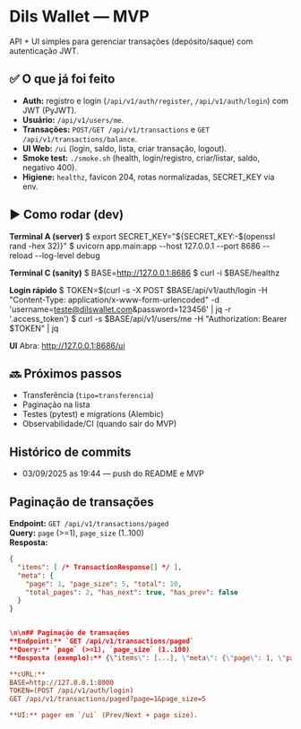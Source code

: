 # Dils Wallet — MVP

API + UI simples para gerenciar transações (depósito/saque) com autenticação JWT.

## ✅ O que já foi feito
- **Auth:** registro e login (`/api/v1/auth/register`, `/api/v1/auth/login`) com JWT (PyJWT).
- **Usuário:** `/api/v1/users/me`.
- **Transações:** `POST/GET /api/v1/transactions` e `GET /api/v1/transactions/balance`.
- **UI Web:** `/ui` (login, saldo, lista, criar transação, logout).
- **Smoke test:** `./smoke.sh` (health, login/registro, criar/listar, saldo, negativo 400).
- **Higiene:** `healthz`, favicon 204, rotas normalizadas, SECRET_KEY via env.

## ▶️ Como rodar (dev)
**Terminal A (server)**
$ export SECRET_KEY="${SECRET_KEY:-$(openssl rand -hex 32)}"
$ uvicorn app.main:app --host 127.0.0.1 --port 8686 --reload --log-level debug

**Terminal C (sanity)**
$ BASE=http://127.0.0.1:8686
$ curl -i $BASE/healthz

**Login rápido**
$ TOKEN=$(curl -s -X POST $BASE/api/v1/auth/login -H "Content-Type: application/x-www-form-urlencoded" -d 'username=teste@dilswallet.com&password=123456' | jq -r '.access_token')
$ curl -s $BASE/api/v1/users/me -H "Authorization: Bearer $TOKEN" | jq

**UI**
Abra: http://127.0.0.1:8686/ui

## 🔜 Próximos passos
- Transferência (`tipo=transferencia`)
- Paginação na lista
- Testes (pytest) e migrations (Alembic)
- Observabilidade/CI (quando sair do MVP)
 


## Histórico de commits
* 03/09/2025 as 19:44 — push do README e MVP

## Paginação de transações
**Endpoint:** `GET /api/v1/transactions/paged`  
**Query:** `page` (>=1), `page_size` (1..100)  
**Resposta:**
```json
{
  "items": [ /* TransactionResponse[] */ ],
  "meta": {
    "page": 1, "page_size": 5, "total": 10,
    "total_pages": 2, "has_next": true, "has_prev": false
  }
}


\n\n## Paginação de transações
**Endpoint:** `GET /api/v1/transactions/paged`
**Query:** `page` (>=1), `page_size` (1..100)
**Resposta (exemplo):** {\"items\": [...], \"meta\": {\"page\": 1, \"page_size\": 5, \"total\": 10, \"total_pages\": 2, \"has_next\": true, \"has_prev\": false}}

**cURL:**
BASE=http://127.0.0.1:8000
TOKEN=(POST /api/v1/auth/login)
GET /api/v1/transactions/paged?page=1&page_size=5

**UI:** pager em `/ui` (Prev/Next + page size).
